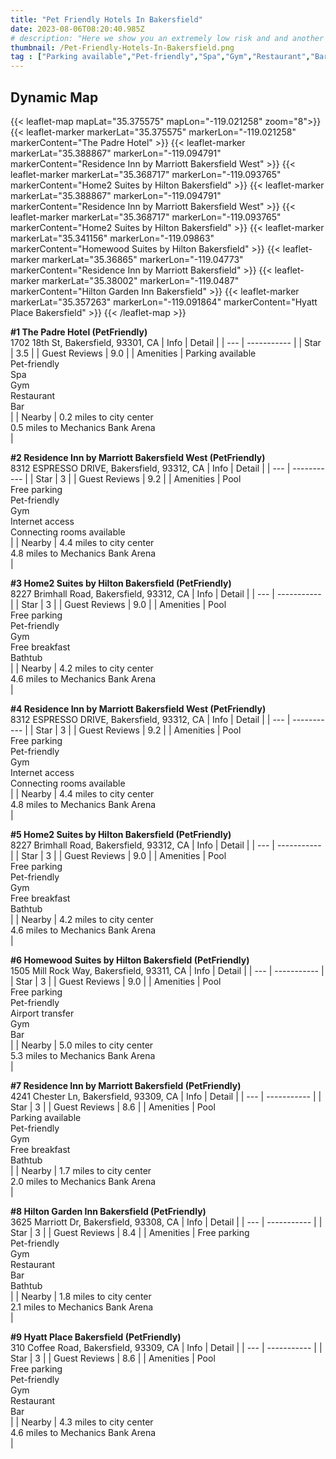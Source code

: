 ```yaml
---
title: "Pet Friendly Hotels In Bakersfield"
date: 2023-08-06T08:20:40.985Z
# description: "Here we show you an extremely low risk and and another medium risk approach to earn passive income "
thumbnail: /Pet-Friendly-Hotels-In-Bakersfield.png
tag : ["Parking available","Pet-friendly","Spa","Gym","Restaurant","Bar","Pool","Free parking","Internet access","Connecting rooms available","Free breakfast","Bathtub","Airport transfer"]
---
```


## Dynamic Map
{{< leaflet-map  mapLat="35.375575" mapLon="-119.021258" zoom="8">}}
    {{< leaflet-marker markerLat="35.375575" markerLon="-119.021258" markerContent="The Padre Hotel" >}}
    {{< leaflet-marker markerLat="35.388867" markerLon="-119.094791" markerContent="Residence Inn by Marriott Bakersfield West" >}}
    {{< leaflet-marker markerLat="35.368717" markerLon="-119.093765" markerContent="Home2 Suites by Hilton Bakersfield" >}}
    {{< leaflet-marker markerLat="35.388867" markerLon="-119.094791" markerContent="Residence Inn by Marriott Bakersfield West" >}}
    {{< leaflet-marker markerLat="35.368717" markerLon="-119.093765" markerContent="Home2 Suites by Hilton Bakersfield" >}}
    {{< leaflet-marker markerLat="35.341156" markerLon="-119.09863" markerContent="Homewood Suites by Hilton Bakersfield" >}}
    {{< leaflet-marker markerLat="35.36865" markerLon="-119.04773" markerContent="Residence Inn by Marriott Bakersfield" >}}
    {{< leaflet-marker markerLat="35.38002" markerLon="-119.0487" markerContent="Hilton Garden Inn Bakersfield" >}}
    {{< leaflet-marker markerLat="35.357263" markerLon="-119.091864" markerContent="Hyatt Place Bakersfield" >}}
{{< /leaflet-map >}}


**#1 The Padre Hotel (PetFriendly)**<br>1702 18th St, Bakersfield, 93301, CA
| Info | Detail |
| --- | ----------- |
| Star | 3.5 |
| Guest Reviews | 9.0 |
| Amenities | Parking available<br>Pet-friendly<br>Spa<br>Gym<br>Restaurant<br>Bar<br> |
| Nearby | 0.2 miles to city center<br>0.5 miles to Mechanics Bank Arena<br> |

**#2 Residence Inn by Marriott Bakersfield West (PetFriendly)**<br>8312 ESPRESSO DRIVE, Bakersfield, 93312, CA
| Info | Detail |
| --- | ----------- |
| Star | 3 |
| Guest Reviews | 9.2 |
| Amenities | Pool<br>Free parking<br>Pet-friendly<br>Gym<br>Internet access<br>Connecting rooms available<br> |
| Nearby | 4.4 miles to city center<br>4.8 miles to Mechanics Bank Arena<br> |

**#3 Home2 Suites by Hilton Bakersfield (PetFriendly)**<br>8227 Brimhall Road, Bakersfield, 93312, CA
| Info | Detail |
| --- | ----------- |
| Star | 3 |
| Guest Reviews | 9.0 |
| Amenities | Pool<br>Free parking<br>Pet-friendly<br>Gym<br>Free breakfast<br>Bathtub<br> |
| Nearby | 4.2 miles to city center<br>4.6 miles to Mechanics Bank Arena<br> |

**#4 Residence Inn by Marriott Bakersfield West (PetFriendly)**<br>8312 ESPRESSO DRIVE, Bakersfield, 93312, CA
| Info | Detail |
| --- | ----------- |
| Star | 3 |
| Guest Reviews | 9.2 |
| Amenities | Pool<br>Free parking<br>Pet-friendly<br>Gym<br>Internet access<br>Connecting rooms available<br> |
| Nearby | 4.4 miles to city center<br>4.8 miles to Mechanics Bank Arena<br> |

**#5 Home2 Suites by Hilton Bakersfield (PetFriendly)**<br>8227 Brimhall Road, Bakersfield, 93312, CA
| Info | Detail |
| --- | ----------- |
| Star | 3 |
| Guest Reviews | 9.0 |
| Amenities | Pool<br>Free parking<br>Pet-friendly<br>Gym<br>Free breakfast<br>Bathtub<br> |
| Nearby | 4.2 miles to city center<br>4.6 miles to Mechanics Bank Arena<br> |

**#6 Homewood Suites by Hilton Bakersfield (PetFriendly)**<br>1505 Mill Rock Way, Bakersfield, 93311, CA
| Info | Detail |
| --- | ----------- |
| Star | 3 |
| Guest Reviews | 9.0 |
| Amenities | Pool<br>Free parking<br>Pet-friendly<br>Airport transfer<br>Gym<br>Bar<br> |
| Nearby | 5.0 miles to city center<br>5.3 miles to Mechanics Bank Arena<br> |

**#7 Residence Inn by Marriott Bakersfield (PetFriendly)**<br>4241 Chester Ln, Bakersfield, 93309, CA
| Info | Detail |
| --- | ----------- |
| Star | 3 |
| Guest Reviews | 8.6 |
| Amenities | Pool<br>Parking available<br>Pet-friendly<br>Gym<br>Free breakfast<br>Bathtub<br> |
| Nearby | 1.7 miles to city center<br>2.0 miles to Mechanics Bank Arena<br> |

**#8 Hilton Garden Inn Bakersfield (PetFriendly)**<br>3625 Marriott Dr, Bakersfield, 93308, CA
| Info | Detail |
| --- | ----------- |
| Star | 3 |
| Guest Reviews | 8.4 |
| Amenities | Free parking<br>Pet-friendly<br>Gym<br>Restaurant<br>Bar<br>Bathtub<br> |
| Nearby | 1.8 miles to city center<br>2.1 miles to Mechanics Bank Arena<br> |

**#9 Hyatt Place Bakersfield (PetFriendly)**<br>310 Coffee Road, Bakersfield, 93309, CA
| Info | Detail |
| --- | ----------- |
| Star | 3 |
| Guest Reviews | 8.6 |
| Amenities | Pool<br>Free parking<br>Pet-friendly<br>Gym<br>Restaurant<br>Bar<br> |
| Nearby | 4.3 miles to city center<br>4.6 miles to Mechanics Bank Arena<br> |

